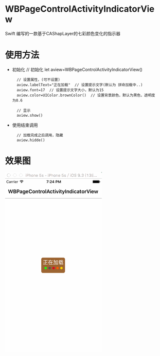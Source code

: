 # WBPageControlActivityIndicatorView
Swift 编写的一款基于CAShapLayer的七彩颜色变化的指示器

使用方法
========
* 初始化
        // 初始化
        let aview=WBPageControlActivityIndicatorView()
        
        // 设置属性，(可不设置)
        aview.labelText="正在加载"  // 设置提示文字(默认为 拼命加载中..)
        aview.font=17  // 设置提示文字大小，默认为15
        aview.color=UIColor.brownColor()  // 设置背景颜色，默认为黑色，透明度为0.6
        
        // 显示
        aview.show()
        
*  使用结束调用

         // 加载完成之后调用，隐藏
         aview.hidde()

效果图
=======

 ![gif](https://github.com/JsonBin/WBPageControlActivityIndicatorView/raw/master/WBPageControlActivityIndicatorView/activity.gif "七彩加载图")
